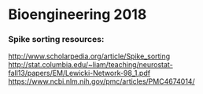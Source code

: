 # Bioengineering 2018

### Spike sorting resources:
http://www.scholarpedia.org/article/Spike_sorting
http://stat.columbia.edu/~liam/teaching/neurostat-fall13/papers/EM/Lewicki-Network-98_1.pdf
https://www.ncbi.nlm.nih.gov/pmc/articles/PMC4674014/
